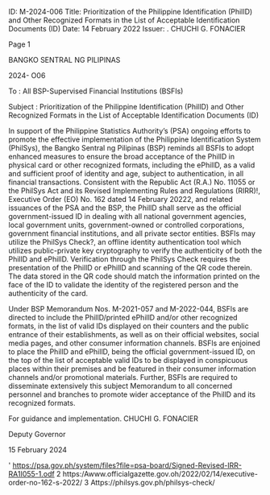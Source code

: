 ID: M-2024-006
Title: Prioritization of the Philippine Identification (PhilID) and Other Recognized Formats in the List of Acceptable Identification Documents (ID)
Date: 14 February 2022
Issuer: . CHUCHI G. FONACIER

Page 1

BANGKO SENTRAL NG PILIPINAS

2024- O06

To : All BSP-Supervised Financial Institutions (BSFIs)

Subject : Prioritization of the Philippine Identification (PhilID) and Other Recognized Formats in the List of Acceptable Identification Documents (ID)

In support of the Philippine Statistics Authority’s (PSA) ongoing efforts to promote the effective implementation of the Philippine Identification System (PhilSys), the Bangko Sentral ng Pilipinas (BSP) reminds all BSFls to adopt enhanced measures to ensure the broad acceptance of the PhillD in physical card or other recognized formats, including the ePhillD, as a valid and sufficient proof of identity and age, subject to authentication, in all financial transactions. Consistent with the Republic Act (R.A.) No. 11055 or the PhilSys Act and its Revised Implementing Rules and Regulations (RIRR)!, Executive Order (EO) No. 162 dated 14 February 20222, and related issuances of the PSA and the BSP, the PhillD shall serve as the official government-issued ID in dealing with all national government agencies, local government units, government-owned or controlled corporations, government financial institutions, and all private sector entities. BSFls may utilize the PhilSys Check?, an offline identity authentication tool which utilizes public-private key cryptography to verify the authenticity of both the PhillD and ePhillD. Verification through the PhilSys Check requires the presentation of the PhillD or ePhillD and scanning of the QR code therein. The data stored in the QR code should match the information printed on the face of the ID to validate the identity of the registered person and the authenticity of the card.

Under BSP Memorandum Nos. M-2021-057 and M-2022-044, BSFls are directed to include the PhillD/printed ePhillD and/or other recognized formats, in the list of valid IDs displayed on their counters and the public entrance of their establishments, as well as on their official websites, social media pages, and other consumer information channels. BSFls are enjoined to place the PhillD and ePhillD, being the official government-issued ID, on the top of the list of acceptable valid IDs to be displayed in conspicuous places within their premises and be featured in their consumer information channels and/or promotional materials. Further, BSFls are required to disseminate extensively this subject Memorandum to all concerned personnel and branches to promote wider acceptance of the PhillD and its recognized formats.

For guidance and implementation. CHUCHI G. FONACIER

Deputy Governor

15 February 2024

' https://psa.gov.ph/system/files?file=psa-board/Signed-Revised-IRR-RA1I055-1.odf 2 https:/Awww.officialgazette.gov.oh/2022/02/14/executive-order-no-162-s-2022/ 3 Attps://philsys.gov.ph/philsys-check/